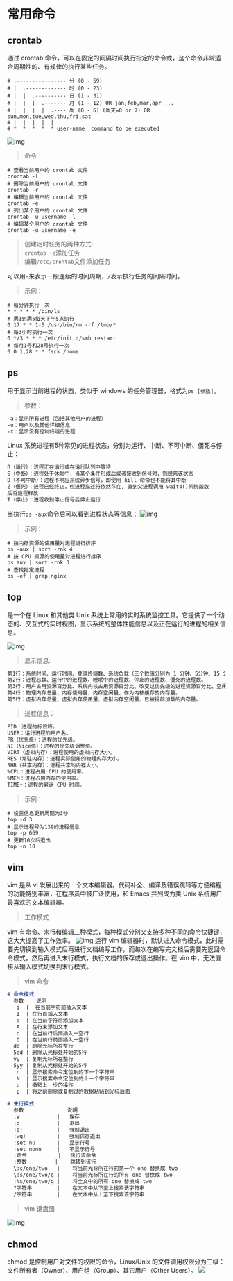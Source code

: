 # 常用命令

## crontab
通过 crontab 命令，可以在固定的间隔时间执行指定的命令或，这个命令非常适合周期性的、有规律的执行某些任务。
```shell
# .---------------- 分 (0 - 59)
# |  .------------- 时 (0 - 23)
# |  |  .---------- 日 (1 - 31)
# |  |  |  .------- 月 (1 - 12) OR jan,feb,mar,apr ...
# |  |  |  |  .---- 周 (0 - 6) (周天=0 or 7) OR sun,mon,tue,wed,thu,fri,sat
# |  |  |  |  |
# *  *  *  *  * user-name  command to be executed
```
![img](/linux/crontab.jpeg)

>命令
```shell
# 查看当前用户的 crontab 文件
crontab -l
# 删除当前用户的 crontab 文件
crontab -r
# 编辑当前用户的 crontab 文件
crontab -e
# 列出某个用户的 crontab 文件
crontab -u username -l
# 编辑某个用户的 crontab 文件
crontab -u username -e
```

>创建定时任务的两种方式:
<br>`crontab -e`添加任务
<br>编辑`/etc/crontab`文件添加任务

可以用`-`来表示一段连续的时间周期，`/`表示执行任务的间隔时间。
>示例：
```shell
# 每分钟执行一次
* * * * * /bin/ls
# 周1到周5每天下午5点执行
0 17 * * 1-5 /usr/bin/rm -rf /tmp/*
# 每3小时执行一次
0 */3 * * * /etc/init.d/smb restart
# 每月1号和28号执行一次
0 0 1,28 * * fsck /home
```

## ps
用于显示当前进程的状态，类似于 windows 的任务管理器，格式为`ps [参数]`。
> 参数：
```md
-a：显示所有进程（包括其他用户的进程）
-u：用户以及其他详细信息
-x：显示没有控制终端的进程
```


Linux 系统进程有5种常见的进程状态，分别为运行、中断、不可中断、僵死与停止：
```md
R（运行）：进程正在运行或在运行队列中等待
S（中断）：进程处于休眠中，当某个条件形成后或者接收到信号时，则脱离该状态
D（不可中断）：进程不响应系统异步信号，即便用 kill 命令也不能将其中断
Z（僵死）：进程已经终止，但进程描述符依然存在, 直到父进程调用 wait4()系统函数
后将进程释放
T（停止）：进程收到停止信号后停止运行
```

当执行`ps -aux`命令后可以看到进程状态等信息：
![img](/ps.png)

>示例：
```shell
# 按内存资源的使用量对进程进行排序
ps -aux | sort -rnk 4
# 按 CPU 资源的使用量对进程进行排序
ps aux | sort -rnk 3
# 查找指定进程
ps -ef | grep nginx
```

## top
是一个在 Linux 和其他类 Unix 系统上常用的实时系统监控工具。它提供了一个动态的、交互式的实时视图，显示系统的整体性能信息以及正在运行的进程的相关信息。

![img](/top.png)

>显示信息:
```md
第1行：系统时间、运行时间、登录终端数、系统负载（三个数值分别为 1 分钟、5分钟、15 分钟内的平均值，数值越小意味着负载越低）。
第2行：进程总数、运行中的进程数、睡眠中的进程数、停止的进程数、僵死的进程数。
第3行：用户占用资源百分比、系统内核占用资源百分比、改变过优先级的进程资源百分比、空闲的资源百分比等。
第4行：物理内存总量、内存使用量、内存空闲量、作为内核缓存的内存量。
第5行：虚拟内存总量、虚拟内存使用量、虚拟内存空闲量、已被提前加载的内存量。
```

>进程信息：
```md
PID：进程的标识符。
USER：运行进程的用户名。
PR（优先级）：进程的优先级。
NI（Nice值）：进程的优先级调整值。
VIRT（虚拟内存）：进程使用的虚拟内存大小。
RES（常驻内存）：进程实际使用的物理内存大小。
SHR（共享内存）：进程共享的内存大小。
%CPU：进程占用 CPU 的使用率。
%MEM：进程占用内存的使用率。
TIME+：进程的累计 CPU 时间。
```

>示例：
```shell
# 设置信息更新周期为3秒
top -d 3
# 显示进程号为139的进程信息
top -p 669
# 更新10次后退出
top -n 10
```

## vim 
vim 是从 vi 发展出来的一个文本编辑器。代码补全、编译及错误跳转等方便编程的功能特别丰富，在程序员中被广泛使用，和 Emacs 并列成为类 Unix 系统用户最喜欢的文本编辑器。

>工作模式

vim 有命令、末行和编辑三种模式，每种模式分别又支持多种不同的命令快捷键，这大大提高了工作效率。
![img](/vim-1.png)
运行 vim 编辑器时，默认进入命令模式，此时需要先切换到输入模式后再进行文档编写工作，而每次在编写完文档后需要先返回命令模式，然后再进入末行模式，执行文档的保存或退出操作。在 vim 中，无法直接从输入模式切换到末行模式。

> vim 命令

```md
# 命令模式
  参数    说明
   i  |  在当前字符前插入文本 
   I  | 在行首插入文本 
   a  | 在当前字符后添加文本 
   A  | 在行末添加文本 
   o  | 在当前行后面插入一空行 
   O  | 在当前行前面插入一空行 
  dd  | 删除光标所在整行 
  5dd | 删除从光标处开始的5行
  yy  | 复制光标所在整行 
  5yy | 复制从光标处开始的5行 
   n  | 显示搜索命令定位到的下一个字符串 
   N  | 显示搜索命令定位到的上一个字符串 
   u  | 撤销上一步的操作 
   p  | 将之前删除或复制过的数据粘贴到光标后面 
```

```md
# 末行模式
  参数              说明
  :w            |   保存 
  :q            |   退出 
  :q!           |   强制退出 
  :wq!          |   强制保存退出 
  :set nu       |   显示行号 
  :set nonu     |   不显示行号 
  :命令          |   执行该命令 
  :整数         |    跳转到该行 
  \:s/one/two   |    将当前光标所在行的第一个 one 替换成 two 
  \:s/one/two/g |    将当前光标所在行的所有 one 替换成 two 
  :%s/one/two/g |    将全文中的所有 one 替换成 two 
  ?字符串        |    在文本中从下至上搜索该字符串 
  /字符串        |    在文本中从上至下搜索该字符串 
```

> vim 键盘图

![img](/vim-2.png)


## chmod
chmod 是控制用户对文件的权限的命令，Linux/Unix 的文件调用权限分为三级：文件所有者（Owner）、用户组（Group）、其它用户（Other Users）。
![](/file-2.png)